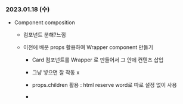 ### 2023.01.18 (수)



- Component composition
  
  - 컴포넌트 분해?느낌
  
  - 이전에 배운 props 활용하여 Wrapper component 만들기
    
    - Card 컴포넌트를 Wrapper 로 만들어서 그 안에 컨텐츠 삽입
    
    - 그냥 넣으면 잘 작동 x
    
    - props.children 활용 : html reserve word로 따로 설정 없이 사용
    
    - 
